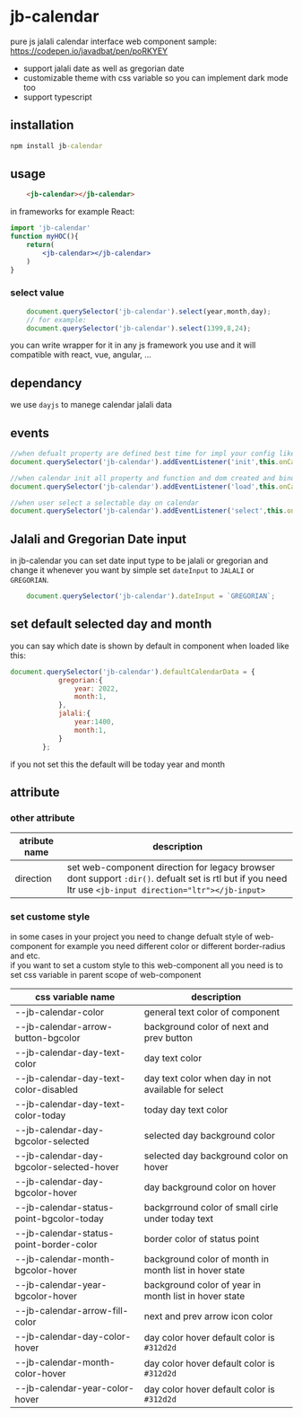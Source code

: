 # jb-calendar

pure js jalali calendar interface web component
sample:  <https://codepen.io/javadbat/pen/poRKYEY>

 - support jalali date as well as gregorian date
 - customizable theme with css variable so you can implement dark mode too
 - support typescript
## installation

```cmd
npm install jb-calendar
```

## usage

```html
    <jb-calendar></jb-calendar>
```

in frameworks for example React:

```jsx
import 'jb-calendar'
function myHOC(){
    return(
        <jb-calendar></jb-calendar>   
    )
}
```

### select value

```js
    document.querySelector('jb-calendar').select(year,month,day);
    // for example:
    document.querySelector('jb-calendar').select(1399,8,24);
```

you can write wrapper for it in any js framework you use and it will compatible with react, vue, angular, ...

## dependancy

we use `dayjs` to manege calendar jalali data

## events

```js
//when defualt property are defined best time for impl your config like min and max date
document.querySelector('jb-calendar').addEventListener('init',this.onCalendarElementInitiated);

//when calendar init all property and function and dom created and bind successully
document.querySelector('jb-calendar').addEventListener('load',this.onCalendarElementLoaded);

//when user select a selectable day on calendar
document.querySelector('jb-calendar').addEventListener('select',this.onDaySelected);
```

## Jalali and Gregorian Date input

in jb-calendar you can set date input type to be jalali or gregorian and change it whenever you want by simple set `dateInput` to `JALALI` or `GREGORIAN`.

```js
    document.querySelector('jb-calendar').dateInput = `GREGORIAN`;
```
## set default selected day and month

you can say which date is shown by default in component when loaded like this: 

```javascript
document.querySelector('jb-calendar').defaultCalendarData = {
            gregorian:{
                year: 2022,
                month:1,
            },
            jalali:{
                year:1400,
                month:1,
            }
        };
```
if you not set this the default will be today year and month
## attribute

### other attribute

| atribute name  | description                                                                                                         |
| -------------  | -------------                                                                                                       |
| direction      | set web-component direction for legacy browser dont support `:dir()`. defualt set is rtl but if you need ltr use `<jb-input direction="ltr"></jb-input>`      |

### set custome style

in some cases in your project you need to change defualt style of web-component for example you need different color or different border-radius and etc.    
if you want to set a custom style to this web-component all you need is to set css variable in parent scope of web-component

| css variable name                        | description                                                                                   |
| -------------                            | -------------                                                                                 |
| --jb-calendar-color                      | general text color of component                                                               |
| --jb-calendar-arrow-button-bgcolor       | background color of next and prev button                                                      |
| --jb-calendar-day-text-color             | day text color                                                                                |
| --jb-calendar-day-text-color-disabled    | day text color when day in not available for select                                           |
| --jb-calendar-day-text-color-today       | today day text color                                                                          |
| --jb-calendar-day-bgcolor-selected       | selected day background color                                                                 |
| --jb-calendar-day-bgcolor-selected-hover | selected day background color on hover                                                        |
| --jb-calendar-day-bgcolor-hover          | day background color on hover                                                                 |
| --jb-calendar-status-point-bgcolor-today | backgrround color of small cirle under today text                                             |
| --jb-calendar-status-point-border-color  | border color of status point                                                                  |
| --jb-calendar-month-bgcolor-hover        | background color of month in month list in hover state                                        |
| --jb-calendar-year-bgcolor-hover         | background color of year in month list in hover state                                         |
| --jb-calendar-arrow-fill-color           | next and prev arrow icon color                                                                |
| --jb-calendar-day-color-hover            | day color hover default color is `#312d2d`                                                    |
| --jb-calendar-month-color-hover          | day color hover default color is `#312d2d`                                                    |
| --jb-calendar-year-color-hover           | day color hover default color is `#312d2d`                                                    |